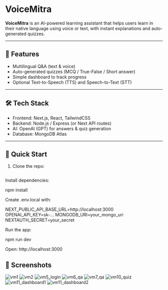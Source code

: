 # VoiceMitra

**VoiceMitra** is an AI-powered learning assistant that helps users learn in their native language using voice or text, with instant explanations and auto-generated quizzes.

---

## 🔹 Features
- Multilingual Q&A (text & voice)
- Auto-generated quizzes (MCQ / True-False / Short answer)
- Simple dashboard to track progress
- Optional Text-to-Speech (TTS) and Speech-to-Text (STT)

---

## 🛠 Tech Stack
- Frontend: Next.js, React, TailwindCSS
- Backend: Node.js / Express (or Next API routes)
- AI: OpenAI (GPT) for answers & quiz generation
- Database: MongoDB Atlas

---

## 🚀 Quick Start
1. Clone the repo:
   ```bashInstall dependencies:
Install dependencies:

npm install


Create .env.local with:

NEXT_PUBLIC_API_BASE_URL=http://localhost:3000
OPENAI_API_KEY=sk-...
MONGODB_URI=your_mongo_uri
NEXTAUTH_SECRET=your_secret


Run the app:

npm run dev


Open: http://localhost:3000

## 📸 Screenshots

![vm1](https://github.com/user-attachments/assets/b5e0e09c-d944-428f-aa2b-5e72313b9f61)
![vm2](https://github.com/user-attachments/assets/f9e29f8e-59f0-4bbf-90cc-fffb5434e553)
![vm5_login](https://github.com/user-attachments/assets/8bff2ba6-a1e7-450f-80be-0addaa9f73da)
![vm6_qa](https://github.com/user-attachments/assets/ca10408e-dc91-45bb-b2f5-976cc69a8a7b)
![vm7_qa](https://github.com/user-attachments/assets/30b6bf3f-dc04-406a-bfa0-21f7b1e85dba)
![vm10_quiz](https://github.com/user-attachments/assets/5ea28b9f-4fe6-4fa2-bef3-4a9b7a2ebc24)
![vm11_dashboard1](https://github.com/user-attachments/assets/619295a4-5ae9-4073-b420-ca47958a9e75)
![vm11_dashboard2](https://github.com/user-attachments/assets/1f0a9257-708c-4cc0-8929-8db87ea7f3f9)

